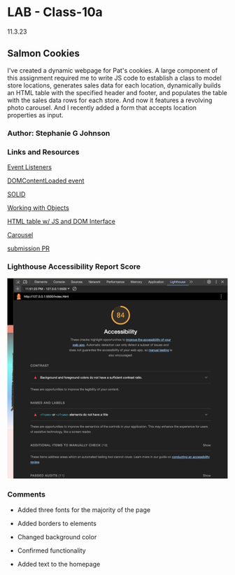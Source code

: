 # LAB - Class-10a

11.3.23

## Salmon Cookies

I've created a dynamic webpage for Pat's cookies. A large component of this assignment required me to write JS code to establish a class to model store locations, generates sales data for each location, dynamically builds an HTML table with the specified header and footer, and populates the table with the sales data rows for each store. And now it features a revolving photo carousel. And I recently added a form that accepts location properties as input. 

### Author: Stephanie G Johnson

### Links and Resources

[Event Listeners](https://www.w3schools.com/js/js_htmldom_eventlistener.asp)

[DOMContentLoaded event](https://developer.mozilla.org/en-US/docs/Web/API/Document/DOMContentLoaded_event)

[SOLID](https://www.geeksforgeeks.org/single-responsibility-in-solid-design-principle/)

[Working with Objects](https://developer.mozilla.org/en-US/docs/Web/JavaScript/Guide/Working_with_objects)

[HTML table w/ JS and DOM Interface](https://developer.mozilla.org/en-US/docs/Web/API/Document_Object_Model/Traversing_an_HTML_table_with_JavaScript_and_DOM_Interfaces#creating_an_html_table_dynamically)

[Carousel](https://css-tricks.com/css-only-carousel/)

[submission PR](https://stepheegee.github.io/cookie-stand/)


### Lighthouse Accessibility Report Score
![Lighthouse](photos/lighthouse10.png)



### Comments

* Added three fonts for the majority of the page

* Added borders to elements

* Changed background color

* Confirmed functionality

* Added text to the homepage


